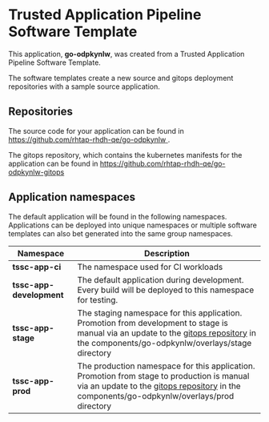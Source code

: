 # Trusted Application Pipeline Software Template

This application, **go-odpkynlw**, was created from a Trusted Application Pipeline Software Template.

The software templates create a new source and gitops deployment repositories with a sample source application. 

## Repositories

The source code for your application can be found in [https://github.com/rhtap-rhdh-qe/go-odpkynlw ](https://github.com/rhtap-rhdh-qe/go-odpkynlw ).
 
The gitops repository, which contains the kubernetes manifests for the application can be found in 
[https://github.com/rhtap-rhdh-qe/go-odpkynlw-gitops ](https://github.com/rhtap-rhdh-qe/go-odpkynlw-gitops ) 

## Application namespaces 

The default application will be found in the following namespaces. Applications can be deployed into unique namespaces or multiple software templates can also bet generated into the same group namespaces.  

|  Namespace   |  Description   |  
| -------- | -------- |
| **tssc-app-ci** | The namespace used for CI workloads |
| **tssc-app-development** | The default application during development. Every build will be deployed to this namespace for testing. |
| **tssc-app-stage** | The staging namespace for this application. Promotion from development to stage is manual via an update to the [gitops repository](https://github.com/rhtap-rhdh-qe/go-odpkynlw-gitops ) in the components/go-odpkynlw/overlays/stage directory |
| **tssc-app-prod** | The production namespace for this application. Promotion from stage to production is manual via an update to the [gitops repository](https://github.com/rhtap-rhdh-qe/go-odpkynlw-gitops ) in the components/go-odpkynlw/overlays/prod directory |